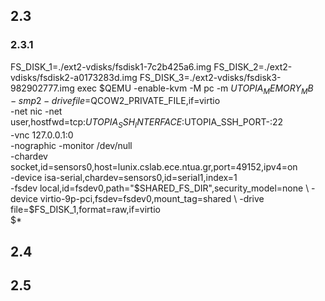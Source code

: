 ## 2.3
### 2.3.1
FS_DISK_1=./ext2-vdisks/fsdisk1-7c2b425a6.img 
FS_DISK_2=./ext2-vdisks/fsdisk2-a0173283d.img 
FS_DISK_3=./ext2-vdisks/fsdisk3-982902777.img 
exec $QEMU -enable-kvm -M pc -m $UTOPIA_MEMORY_MB \
    -smp 2 -drive file=$QCOW2_PRIVATE_FILE,if=virtio \
    -net nic -net user,hostfwd=tcp:$UTOPIA_SSH_INTERFACE:$UTOPIA_SSH_PORT-:22 \
    -vnc 127.0.0.1:0 \
    -nographic -monitor /dev/null  \
    -chardev socket,id=sensors0,host=lunix.cslab.ece.ntua.gr,port=49152,ipv4=on \
    -device isa-serial,chardev=sensors0,id=serial1,index=1 \
    -fsdev local,id=fsdev0,path="$SHARED_FS_DIR",security_model=none \
    -device virtio-9p-pci,fsdev=fsdev0,mount_tag=shared \
    -drive file=$FS_DISK_1,format=raw,if=virtio \
    $*

## 2.4

## 2.5
